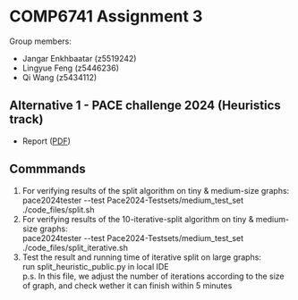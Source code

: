 # COMP6741 Assignment 3
Group members:<br>
- Jangar Enkhbaatar (z5519242)<br>
- Lingyue Feng (z5446236)<br>
- Qi Wang (z5434112)<br>

## Alternative 1 - PACE challenge 2024 (Heuristics track)
- Report ([PDF](https://github.com/Alice-wq331/COMP6741-Asg3/blob/main/PACE%202024%20Challenge%20Report_%20Heuristic%20Approaches%20to%20One-Sided%20Crossing%20Minimization%20(1).pdf))
## Commmands
1. For verifying results of the split algorithm on tiny & medium-size graphs:<br>
pace2024tester --test Pace2024-Testsets/medium_test_set ./code_files/split.sh
2. For verifying results of the 10-iterative-split algorithm on tiny & medium-size graphs:<br>
pace2024tester --test Pace2024-Testsets/medium_test_set ./code_files/split_iterative.sh
3. Test the result and running time of iterative split on large graphs:<br>
run split_heuristic_public.py in local IDE <br>
p.s. In this file, we adjust the number of iterations according to the size of graph, and check wether it can finish within 5 minutes
   


